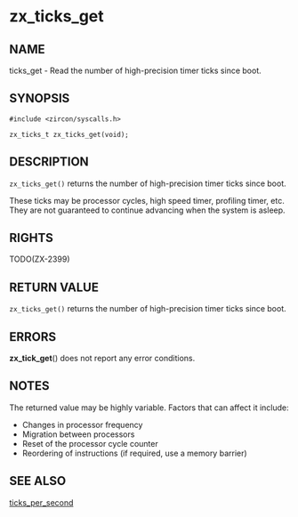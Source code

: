 # zx_ticks_get

## NAME

<!-- Updated by update-docs-from-abigen, do not edit. -->

ticks_get - Read the number of high-precision timer ticks since boot.

## SYNOPSIS

<!-- Updated by update-docs-from-abigen, do not edit. -->

```
#include <zircon/syscalls.h>

zx_ticks_t zx_ticks_get(void);
```

## DESCRIPTION

`zx_ticks_get()` returns the number of high-precision timer ticks since boot.

These ticks may be processor cycles, high speed timer, profiling timer, etc.
They are not guaranteed to continue advancing when the system is asleep.

## RIGHTS

<!-- Updated by update-docs-from-abigen, do not edit. -->

TODO(ZX-2399)

## RETURN VALUE

`zx_ticks_get()` returns the number of high-precision timer ticks since boot.

## ERRORS

**zx_tick_get**() does not report any error conditions.

## NOTES

The returned value may be highly variable. Factors that can affect it include:
- Changes in processor frequency
- Migration between processors
- Reset of the processor cycle counter
- Reordering of instructions (if required, use a memory barrier)

## SEE ALSO

[ticks_per_second](ticks_per_second.md)
